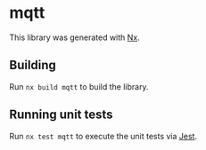 # mqtt

This library was generated with [Nx](https://nx.dev).

## Building

Run `nx build mqtt` to build the library.

## Running unit tests

Run `nx test mqtt` to execute the unit tests via [Jest](https://jestjs.io).
